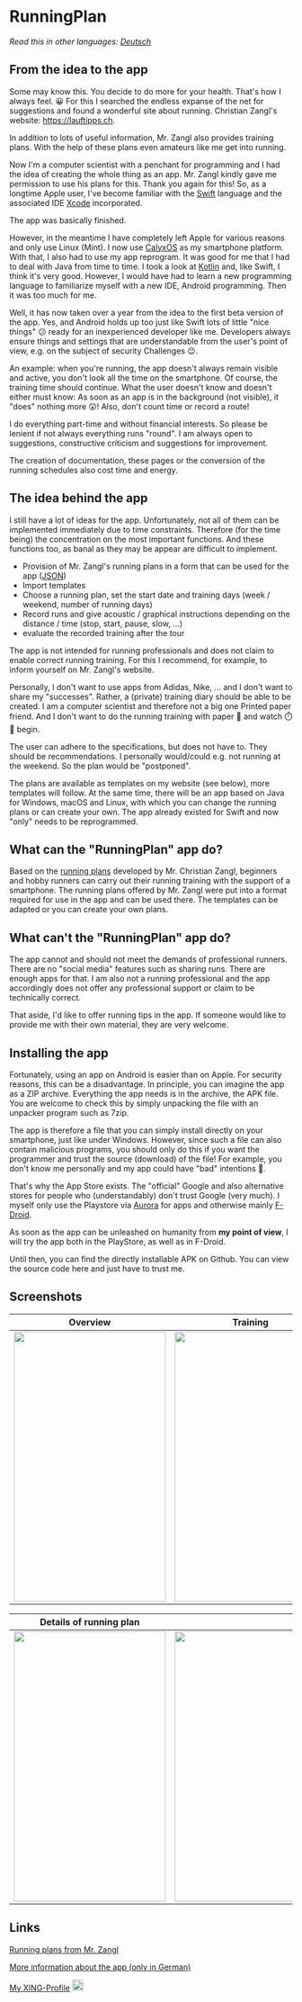 # RunningPlan

*Read this in other languages: [Deutsch](README.de.md)*

## From the idea to the app

Some may know this. You decide to do more for your health. That's how I always feel. :grinning:
For this I searched the endless expanse of the net for suggestions and found a wonderful site
about running. Christian Zangl's website: https://lauftipps.ch.

In addition to lots of useful information, Mr. Zangl also provides training plans. With the help of these plans
even amateurs like me get into running.

Now I'm a computer scientist with a penchant for programming and I had the idea of creating the whole thing as an app.
Mr. Zangl kindly gave me permission to use his plans for this. Thank you again for this!
So, as a longtime Apple user, I've become familiar with the [Swift](https://developer.apple.com/swift/) language and the
associated IDE [Xcode](https://apps.apple.com/us/app/xcode/id497799835?mt=12) incorporated.

The app was basically finished.

However, in the meantime I have completely left Apple for various reasons and only use
Linux (Mint). I now use [CalyxOS](https://calyxos.org/) as my smartphone platform. With that, I also had to use my app
reprogram. It was good for me that I had to deal with Java from time to time.
I took a look at [Kotlin](https://kotlinlang.org/) and, like Swift, I think it's very good.
However, I would have had to learn a new programming language to familiarize myself with a new IDE, Android programming.
Then it was too much for me.

Well, it has now taken over a year from the idea to the first beta version of the app. Yes, and Android holds up too
just like Swift lots of little "nice things" :confused: ready for an inexperienced developer like me.
Developers always ensure things and settings that are understandable from the user's point of view, e.g. on the subject of security
Challenges :wink:.

An example: when you're running, the app doesn't always remain visible and active, you don't look all the time
on the smartphone. Of course, the training time should continue. What the user doesn't know and doesn't either
must know: As soon as an app is in the background (not visible), it "does" nothing more :astonished:!
Also, don't count time or record a route!

I do everything part-time and without financial interests. So please be lenient if not always
everything runs "round". I am always open to suggestions, constructive criticism and suggestions for improvement.

The creation of documentation, these pages or the conversion of the running schedules also cost time and energy.


## The idea behind the app

I still have a lot of ideas for the app. Unfortunately, not all of them can be implemented immediately due to time constraints.
Therefore (for the time being) the concentration on the most important functions. And these functions too, as banal as they may be
appear are difficult to implement.

- Provision of Mr. Zangl's running plans in a form that can be used for the app ([JSON](https://de.wikipedia.org/wiki/JavaScript_Object_Notation))
- Import templates
- Choose a running plan, set the start date and training days (week / weekend, number of running days)
- Record runs and give acoustic / graphical instructions depending on the distance / time (stop, start, pause, slow, ...)
- evaluate the recorded training after the tour

The app is not intended for running professionals and does not claim to enable correct running training.
For this I recommend, for example, to inform yourself on Mr. Zangl's website.

Personally, I don't want to use apps from Adidas, Nike, ... and I don't want to share my "successes".
Rather, a (private) training diary should be able to be created. I am a computer scientist and therefore not a big one
Printed paper friend. And I don't want to do the running training with paper :page_facing_up: and watch :stopwatch: :running:
begin.

The user can adhere to the specifications, but does not have to. They should be recommendations. I personally would/could
e.g. not running at the weekend. So the plan would be "postponed".

The plans are available as templates on my website (see below), more templates will follow.
At the same time, there will be an app based on Java for Windows, macOS and Linux, with which you can change the running plans or
can create your own. The app already existed for Swift and now "only" needs to be reprogrammed.


## What can the "RunningPlan" app do?

Based on the [running plans](https://lauftipps.ch/trainingsplaene/alle-trainingsplaene-auf-einen-blick/) developed by Mr. Christian Zangl, beginners and hobby runners can carry out their running training with the support of a smartphone.
The running plans offered by Mr. Zangl were put into a format required for use in the app and can be used there.
The templates can be adapted or you can create your own plans.


## What can't the "RunningPlan" app do?

The app cannot and should not meet the demands of professional runners. There are no "social media" features such as sharing runs.
There are enough apps for that. I am also not a running professional and the app accordingly does not offer any professional support or claim to be technically correct.

That aside, I'd like to offer running tips in the app. If someone would like to provide me with their own material, they are very welcome.


## Installing the app

Fortunately, using an app on Android is easier than on Apple. For security reasons, this can be a disadvantage.
In principle, you can imagine the app as a ZIP archive. Everything the app needs is in the archive, the APK file.
You are welcome to check this by simply unpacking the file with an unpacker program such as 7zip.

The app is therefore a file that you can simply install directly on your smartphone, just like under Windows.
However, since such a file can also contain malicious programs, you should only do this if you want the programmer and
trust the source (download) of the file!
For example, you don't know me personally and my app could have "bad" intentions :imp:.

That's why the App Store exists. The "official" Google and also alternative stores for people who
(understandably) don't trust Google (very much).
I myself only use the Playstore via [Aurora](https://f-droid.org/en/packages/com.aurora.store/) for apps and
otherwise mainly [F-Droid](https://f-droid.org/).

As soon as the app can be unleashed on humanity from **my point of view**, I will try the app both
in the PlayStore, as well as in F-Droid.

Until then, you can find the directly installable APK on Github. You can view the source code here and
just have to trust me.

## Screenshots

|                                                                **Overview**                                                                 | **Training** |                                                              **Running plans**                                                              |
|:-------------------------------------------------------------------------------------------------------------------------------------------:| :---: |:-------------------------------------------------------------------------------------------------------------------------------------------:|
| <img src="https://user-images.githubusercontent.com/48058062/159230830-dd74e050-c3b4-4d10-a65e-9cb44da2dd30.png" width="270" height="480"/> | <img src="https://user-images.githubusercontent.com/48058062/159230901-42658b61-88a4-4451-8139-088c250d5860.png" width="270" height="480"/> | <img src="https://user-images.githubusercontent.com/48058062/159230975-3bb4a868-9e85-4e85-afad-b5382483ad7f.png" width="270" height="480"/> |

|                                                     **Details of running plan**                                                     | |
|:-------------------------------------------------------------------------------------------------------------------------------------------:| :---: | 
| <img src="https://user-images.githubusercontent.com/48058062/159231070-c5fea648-cc87-4493-b562-3b19f4fd6285.png" width="270" height="480"/> | <img src="https://user-images.githubusercontent.com/48058062/159231123-4fdbaa20-5915-4db7-831b-cd6fcb22e716.png" width="270" height="480"/> |


## Links

[Running plans from Mr. Zangl](https://lauftipps.ch/kostenlose-trainingsplaene/)

[More information about the app (only in German)](https://www.hirola.de/s/laufplan-runningplan/)

[My XING-Profile](https://www.xing.com/profile/Michael_Schmidt2350/cv) <image src="https://user-images.githubusercontent.com/48058062/152635585-d82a0f6d-1c4b-42c5-831f-eaf3caba1bd8.png" width="20" height="20">
